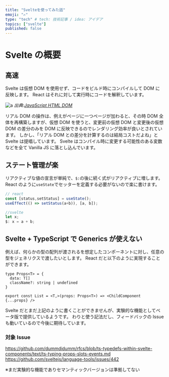 ```yaml
---
title: "Svelteを使ってみた話"
emoji: "✍️"
type: "tech" # tech: 技術記事 / idea: アイデア
topics: ["svelte"]
published: false
---
```


# Svelte の概要

## 高速

Svelte は仮想 DOM を使用せず、コードをビルド時にコンパイルして DOM に反映します。
React はそれに対して実行時にコードを解釈しています。

![a](https://www.w3schools.com/js/pic_htmltree.gif)
_出典:[JavaScript HTML DOM](https://www.w3schools.com/js/js_htmldom.asp)_

リアル DOM の操作は、例えがページに一つページが加わると、その時 DOM 全体を再構築しますが、仮想 DOM を使うと、変更前の仮想 DOM と変更後の仮想 DOM の差分のみを DOM に反映できるのでレンダリング効率が良いとされています。
しかし、「リアル DOM との差分を計算するのは結局コストだよね」と Svelte は提唱しています。
Svelte はコンパイル時に変更する可能性のある変数などを全て Vanilla JS に落とし込んでいます。

## ステート管理が楽

リアクティブな値の宣言が単純で、`$:`の後に続く式がリアクティブに増します。
React のように`useState`でセッターを定義する必要がないので楽に書けます。

```typescript
// react
const [status,setStatus] = useState();
useEffect(() => setStatus(a+b)), [a, b]);

//svelte
let x;
$: x = a + b;
```

## Svelte + TypeScript で Generics が使えない

例えば、何らかの型の配列が渡されるを想定したコンポーネントに対し、任意の型をジェネリクスで渡したいとします。
React だと以下のように実現することができます。

```react
type Props<T> = {
  data: T[]
  className?: string | undefined
}

export const List = <T,>(props: Props<T>) => <ChildComponent {...props} />
```

Svelte だとまだ上記のように書くことができませんが、実験的な機能としてベータ版で提供しているようです。
わりと使う記法だし、フィードバックの Issue も動いているので今後に期待しています。

### 対象 Issue

https://github.com/dummdidumm/rfcs/blob/ts-typedefs-within-svelte-components/text/ts-typing-props-slots-events.md
https://github.com/sveltejs/language-tools/issues/442

※まだ実験的な機能でありセマンティックバージョンは準拠してない
